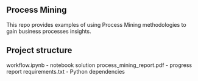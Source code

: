 ## Process Mining
This repo provides examples of using Process Mining methodologies to gain business processes insights.

## Project structure
workflow.ipynb - notebook solution
process_mining_report.pdf - progress report
requirements.txt - Python dependencies
